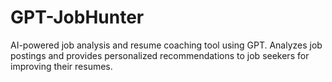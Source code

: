 # GPT-JobHunter
AI-powered job analysis and resume coaching tool using GPT. Analyzes job postings and provides personalized recommendations to job seekers for improving their resumes.
